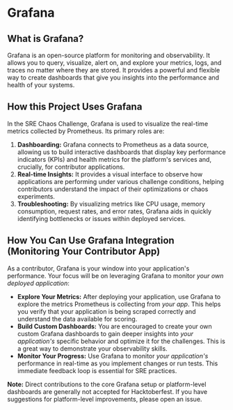 # Grafana

## What is Grafana?
Grafana is an open-source platform for monitoring and observability. It allows you to query, visualize, alert on, and explore your metrics, logs, and traces no matter where they are stored. It provides a powerful and flexible way to create dashboards that give you insights into the performance and health of your systems.

## How this Project Uses Grafana
In the SRE Chaos Challenge, Grafana is used to visualize the real-time metrics collected by Prometheus. Its primary roles are:

1.  **Dashboarding:** Grafana connects to Prometheus as a data source, allowing us to build interactive dashboards that display key performance indicators (KPIs) and health metrics for the platform's services and, crucially, for contributor applications.
2.  **Real-time Insights:** It provides a visual interface to observe how applications are performing under various challenge conditions, helping contributors understand the impact of their optimizations or chaos experiments.
3.  **Troubleshooting:** By visualizing metrics like CPU usage, memory consumption, request rates, and error rates, Grafana aids in quickly identifying bottlenecks or issues within deployed services.

## How You Can Use Grafana Integration (Monitoring Your Contributor App)

As a contributor, Grafana is your window into your application's performance. Your focus will be on leveraging Grafana to monitor *your own deployed application*:

*   **Explore Your Metrics:** After deploying your application, use Grafana to explore the metrics Prometheus is collecting from *your app*. This helps you verify that your application is being scraped correctly and understand the data available for scoring.
*   **Build Custom Dashboards:** You are encouraged to create your own custom Grafana dashboards to gain deeper insights into *your application's* specific behavior and optimize it for the challenges. This is a great way to demonstrate your observability skills.
*   **Monitor Your Progress:** Use Grafana to monitor *your application's* performance in real-time as you implement changes or run tests. This immediate feedback loop is essential for SRE practices.

**Note:** Direct contributions to the core Grafana setup or platform-level dashboards are generally not accepted for Hacktoberfest. If you have suggestions for platform-level improvements, please open an issue.
